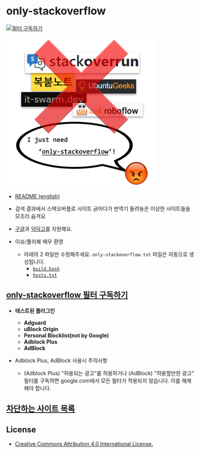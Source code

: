 # only-stackoverflow

[![필터 구독하기](https://img.shields.io/badge/Subscribe%20Filter-Adblock%20Plus-brightgreen?logo=adblockplus)](https://subscribe.adblockplus.org/?location=https%3A%2F%2Fgithub.com%2FRyuaNerin%2Fonly-stackoverflow%2Fraw%2Fmaster%2Fonly-stackoverflow.txt%26title%3Donly-stackoverflow)

![banner](banner.png)

- [README (english)](README-en.md)

- 검색 결과에서 스택오버플로 사이트 긁어다가 번역기 돌려놓은 이상한 사이트들을 모조리 숨겨요

- [구글](https://google.co.kr)과 [덕덕고](https://duckduckgo.com/)를 지원해요.

- 이슈/풀리퀘 매우 환영
    - 아래의 2 파일만 수정해주세요. `only-stackoverflow.txt` 파일은 자동으로 생성됩니다.
        - [`build.bash`](build.bash)
        - [`hosts.txt`](hosts.txt)

## [only-stackoverflow 필터 구독하기](https://subscribe.adblockplus.org/?location=https%3A%2F%2Fgithub.com%2FRyuaNerin%2Fonly-stackoverflow%2Fraw%2Fmaster%2Fonly-stackoverflow.txt%26title%3Donly-stackoverflow)

- **테스트된 플러그인**
    - **Adguard**
    - **uBlock Origin**
    - **Personal Blocklist(not by Google)**
    - **Adblock Plus**
    - **AdBlock**

- Adblock Plus, AdBlock 사용시 주의사항
    - (Adblock Plus) "허용되는 광고"를 허용하거나 (AdBlock) "허용할만한 광고" 필터를 구독하면 google.com에서 모든 필터가 적용되지 않습니다. 이를 해제해야 합니다.

## [차단하는 사이트 목록](hosts.txt)

## License

- [Creative Commons Attribution 4.0 International License.](https://creativecommons.org/licenses/by/4.0/)
